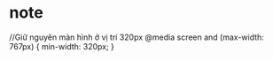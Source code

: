 # note
//Giữ nguyên màn hình ở vị trí 320px
@media screen and (max-width: 767px) {
	        min-width: 320px;
	    }

